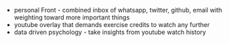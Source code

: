 
- personal Front - combined inbox of whatsapp, twitter, github, email with weighting toward more important things
- youtube overlay that demands exercise credits to watch any further
- data driven psychology - take insights from youtube watch history